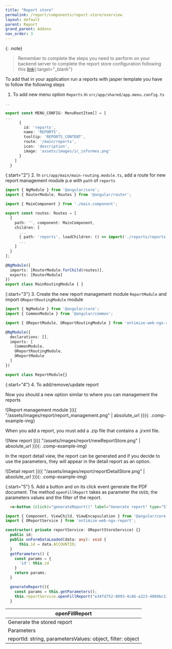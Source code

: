 ```yaml
---
title: "Report store"
permalink: /report/components/report-store/overview
layout: default
parent: Report
grand_parent: Addons
nav_order: 3
---
```


{: .note}
>Remember to complete the steps you need to perform on your backend server to complete the report store configuration following this [link](https://ontimize.github.io/ontimize-boot/basics/reports/report-store){:target="_blank"}

To add that in your application run a reports with jasper template you have to follow the following steps


1. To add new menu option `Reports` in `src/app/shared/app.menu.config.ts`

```ts
..

export const MENU_CONFIG: MenuRootItem[] = [
...
      {
        id: 'reports',
        name: 'REPORTS',
        tooltip: 'REPORTS_CONTENT',
        route: '/main/reports',
        icon: 'description',
        image: 'assets/images/ic_informes.png'
      }
    ]
  }
```

{:start="2"}
2. In `src/app/main/main-routing.module.ts`, add a route for new report management module p.e with `path` of `reports`

```ts
import { NgModule } from '@angular/core';
import { RouterModule, Routes } from '@angular/router';

import { MainComponent } from './main.component';

export const routes: Routes = [
  {
    path: '', component: MainComponent,
    children: [
      ...
      { path: 'reports', loadChildren: () => import('./reports/reports.module').then(m => m.ReportModule) }
      ...
    ]
  }
];

@NgModule({
  imports: [RouterModule.forChild(routes)],
  exports: [RouterModule]
})
export class MainRoutingModule { }
```

{:start="3"}
3. Create the new report management module `ReportModule` and import `OReportRoutingModule` module

```ts
import { NgModule } from '@angular/core';
import { CommonModule } from '@angular/common';

import { OReportModule, OReportRoutingModule } from 'ontimize-web-ngx-report';

@NgModule({
  declarations: [],
  imports: [
    CommonModule,
    OReportRoutingModule,
    OReportModule
  ]
})

export class ReportModule{}
```

{:start="4"}
4. To add/remove/update report

Now you should a new option similar to where you can management the reports

![Report management module ]({{ "/assets/images/report/report_management.png" | absolute_url }}){: .comp-example-img}

When you add a report, you must add a .zip file that contains a .jrxml file.

![New report ]({{ "/assets/images/report/newReportStore.png" | absolute_url }}){: .comp-example-img}

In the report detail view, the report can be generated and if you decide to use the parameters, they will appear in the detail report as an option.

![Detail report ]({{ "/assets/images/report/reportDetailStore.png" | absolute_url }}){: .comp-example-img}

{:start="5"}
5. Add a button and on its click event generate the PDF document. The method `openFillReport` takes as parameter the `UUID`, the parameters values and the filter of the report.

```html
  <o-button (click)="generateReport()" label="Generate report" type="STROKED" icon="description" [matTooltip]="Generate report"></o-button>
```

```ts
import { Component, ViewChild, ViewEncapsulation } from '@angular/core';
import { OReportService } from 'ontimize-web-ngx-report';

constructor( private reportService: OReportStoreService) {}
  public id;
  public onFormDataLoaded(data: any): void {
      this.id = data.ACCOUNTID;
  }
  getParameters() {
    const params = {
      'id': this.id
    }
    return params;
  }

  generateReport(){
    const params = this.getParameters();
    this.reportService.openFillReport("e34fd752-8093-4c86-a223-4004bc13ae0f", params, {});
  }
```

| openFillReport  |
| --------------  |
| Generate the stored report     |
| Parameters     |
| reportId: string, parametersValues: object, filter: object       |

